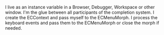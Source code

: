 I live as an instance variable in a Browser, Debugger, Workspace or other window. I'm the glue between all participants of the completion system. I create the ECContext and pass myself to the ECMenuMorph. I process the keyboard events and pass them to the ECMenuMorph or close the morph if needed.